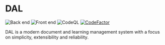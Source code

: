 # DAL

![Back end](https://github.com/TmLev/dal/workflows/Back%20end/badge.svg)
![Front end](https://github.com/TmLev/dal/workflows/Front%20end/badge.svg)
![CodeQL](https://github.com/TmLev/dal/workflows/CodeQL/badge.svg)
[![CodeFactor](https://www.codefactor.io/repository/github/tmlev/dal/badge)](https://www.codefactor.io/repository/github/tmlev/dal)

DAL is a modern document and learning management system with a focus on
simplicity, extensibility and reliability.
